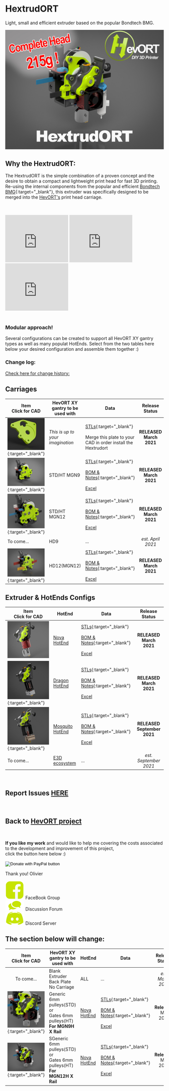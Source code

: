 # HextrudORT
Light, small and efficient extruder based on the popular Bondtech BMG.

![Header](/images/HextrudORT_Cover215g.jpg)


## Why the HextrudORT:
The HextrudORT is the simple combination of a proven concept and the desire to obtain a compact and lightweight print head for fast 3D printing.  
Re-using the internal components from the popular and efficient [Bondtech BMG](https://www.bondtech.se/en/product/bmg-extruder/){:target="_blank"}, this extruder was specifically designed to be merged into the [HevORT's](www.hevort.com) print head carriage.

<br>
<br>
<iframe width="200" height="150" src="https://www.youtube.com/embed/5HKC9tRqtTw" frameborder="0" allow="accelerometer; autoplay; clipboard-write; encrypted-media; gyroscope; picture-in-picture" allowfullscreen></iframe> <iframe width="200" height="150" src="https://www.youtube.com/embed/Y5IA_bEpdKk" frameborder="0" allow="accelerometer; autoplay; clipboard-write; encrypted-media; gyroscope; picture-in-picture" allowfullscreen></iframe> <iframe width="200" height="150" src="https://www.youtube.com/embed/YIFRRQczDmg" frameborder="0" allow="accelerometer; autoplay; clipboard-write; encrypted-media; gyroscope; picture-in-picture" allowfullscreen></iframe>

<br>
<br>

### Modular approach!
Several configurations can be created to support all HevORT XY gantry types as well as many populat HotEnds.  Select from the two tables here below your desired configuration and assemble them together :) 

### Change log: 
[Check here for change history:](https://github.com/MirageC79/HextrudORT/releases)

## Carriages

Item<br>Click for CAD|HevORT XY gantry to be used with|Data|Release Status
---------------------|--------------------------------|---|:------------:
[![Blank](files/CARRIAGE/BLANK/HextrudORT_BLANK_Thumb.jpg)](https://a360.co/3tu2M2F){:target="_blank"}|*This is up to your imagination*|[STLs](https://www.thingiverse.com/thing:4796948){:target="_blank"} <br> <br> Merge this plate to your CAD in order install the Hextrudort|**RELEASED March 2021**
[![STDHTMGN9](files/CARRIAGE/STDHT_MGN9/HextrudORT_STDHT_MGN9_CarriageThumb.jpg)](https://a360.co/3bJBDmp){:target="_blank"}|STD/HT MGN9|[STLs](https://www.thingiverse.com/thing:4793215){:target="_blank"} <br> <br> [BOM & Notes](/files/CARRIAGE/STDHT_MGN9/BOM_HextrudORT_Carriage_STDHT_MGN9.htm){:target="_blank"} <br> <br> [Excel](/files/CARRIAGE/STDHT_MGN9/BOM_HextrudORT_Carriage_STDHT_MGN9.xlsx)|**RELEASED March 2021**
[![STDHTMGN12](files/CARRIAGE/STDHT_MGN12/HextrudORT_STDHT_MGN12_Carriage_Thumb.jpg)](https://a360.co/3m0Uj4F){:target="_blank"}|STD/HT MGN12|[STLs](https://www.thingiverse.com/thing:4810748){:target="_blank"} <br> <br> [BOM & Notes](/files/CARRIAGE/STDHT_MGN12/BOM_HextrudORT_Carriage_STDHT_MGN12.htm){:target="_blank"} <br> <br> [Excel](/files/CARRIAGE/STDHT_MGN12/BOM_HextrudORT_Carriage_STDHT_MGN12.xlsx)|**RELEASED March 2021**
To come...|HD9|...|*est. April 2021*
[![HD12](/files/CARRIAGE/HD12/HextrudORT_HD12_thumb.jpg)](https://a360.co/3bAL0EV){:target="_blank"}|HD12(MGN12)|[STLs](https://www.thingiverse.com/thing:4790412){:target="_blank"} <br> <br> [BOM & Notes](/files/CARRIAGE/HD12/BOM_HextrudORT_Carriage_HD12.htm){:target="_blank"} <br> <br> [Excel](/files/CARRIAGE/HD12/BOM_HextrudORT_Carriage_HD12.xlsx)|**RELEASED March 2021**


## Extruder & HotEnds Configs

Item<br>Click for CAD|HotEnd|Data|Release Status
---------------------|------|----|:------------:
[![NovaHotEnd](/files/HOTEND_EXTRUDER/NOVA/NOVA_ASSYthumb.jpg)](https://a360.co/3cmE7WT)|[Nova HotEnd](https://3dpassion.com/nova)|[STLs](https://www.thingiverse.com/thing:4790773){:target="_blank"} <br> <br> [BOM & Notes](/files/HOTEND_EXTRUDER/NOVA/BOM_HextrudORT_Extruder_NOVA.htm){:target="_blank"} <br> <br> [Excel](/files/HOTEND_EXTRUDER/NOVA/BOM_HextrudORT_Extruder_NOVA.xlsx)|**RELEASED March 2021**
[![Dragon](files/HOTEND_EXTRUDER/DRAGON/HextrudORT_Dragon_Installation_Thumb.jpg)](https://a360.co/3tqIMhf){:target="_blank"}|[Dragon HotEnd](https://s.click.aliexpress.com/e/_AD0Qow)|[STLs](https://www.thingiverse.com/thing:4796562){:target="_blank"} <br> <br> [BOM & Notes](/files/HOTEND_EXTRUDER/DRAGON/BOM_HextrudORT_Extruder_Dragon.htm){:target="_blank"} <br> <br> [Excel](/files/HOTEND_EXTRUDER/DRAGON/BOM_HextrudORT_Extruder_Dragon.xlsx)|**RELEASED March 2021**
[![Mosquito](files/HOTEND_EXTRUDER/MOSQUITO/HextrudORT_Mosquito_Thumb.jpg)](https://a360.co/3tJ0A8Q){:target="_blank"}|[Mosquito HotEnd](https://www.sliceengineering.com/collections/mosquito-the-professional-hotend)|[STLs](https://www.thingiverse.com/){:target="_blank"} <br> <br> [BOM & Notes](/files/HOTEND_EXTRUDER/MOSQUITO/BOM_HextrudORT_Extruder_Mosquito.htm){:target="_blank"} <br> <br> [Excel](/files/HOTEND_EXTRUDER/MOSQUITO/BOM_HextrudORT_Extruder_Mosquito.xlsx)|**RELEASED September 2021**
To come...|[E3D ecosystem](https://e3d-online.com/)|...|*est. September 2021*

<br>

## Report Issues [HERE](https://github.com/MirageC79/HextrudORT/issues)

<br>

## Back to [HevORT project](https://www.hevort.com)

<br>

**If you like my work** and would like to help me covering the costs associated to the development and improvement of this project, <br>
click the button here below :)

<form action="https://www.paypal.com/cgi-bin/webscr" method="post" target="_top">
<input type="hidden" name="cmd" value="_s-xclick" />
<input type="hidden" name="hosted_button_id" value="LYP98YKUSLXN2" />
<input type="image" src="https://www.paypalobjects.com/en_US/i/btn/btn_donateCC_LG.gif" border="0" name="submit" title="PayPal - The safer, easier way to pay online!" alt="Donate with PayPal button" />
<img alt="" border="0" src="https://www.paypal.com/en_CA/i/scr/pixel.gif" width="1" height="1" />
</form>

Thank you!
Olivier

[![FB](/images/Facebook-Icon_Hvt.png)](https://www.facebook.com/groups/hevort) FaceBook Group <br>
[![forum](/images/Forum-Icon_hvt.png)](https://forums.hevort.com/index.php)  Discussion Forum <br>
[![Discord](/images/discord_Icon_hvt.png)](https://discord.gg/WgZMrFSp) Discord Server <br>

## The section below will change:

Item<br>Click for CAD|HevORT XY gantry to be used with|HotEnd|Data|Release Status
:--:|--------------------------------|------|----|:------------:
To come...|Blank Extruder Back Plate No Carriage|ALL|...|*est. March 2021*
[![Nova_STD_HT](/images/HextrudORT_STD_HT_NOVA_thumb.jpg)](https://a360.co/3sxtdUR){:target="_blank"}|Generic 6mm pulleys(STD)<br> or <br> Gates 6mm pulleys(HT)<br>**For MGN9H X Rail**|[Nova HotEnd](https://3dpassion.com/nova)|[STLs](https://www.thingiverse.com/thing:4786341){:target="_blank"} <br> <br> [BOM & Notes](/files/STDHT_MGN9_NOVA/BOM/BOM_HextrudORT_NOVA_XCarriageMGN9.htm){:target="_blank"} <br> <br> [Excel](/files/STDHT_MGN9_NOVA/BOM/BOM_HextrudORT_NOVA_XCarriageMGN9.xlsx) |**Released** <br> Mar 2021
[![STDHT_MGN9_NOVA](/files/STDHT_MGN12_NOVA/STDHT_MGN12_Thumb.jpg)](https://a360.co/3sZ4HMp){:target="_blank"}|SGeneric 6mm pulleys(STD)<br> or <br> Gates 6mm pulleys(HT)<br>**For MGN12H X Rail**|[Nova HotEnd](https://3dpassion.com/nova)|[STLs](https://www.thingiverse.com/thing:4787368){:target="_blank"} <br> <br> [BOM & Notes](/files/STDHT_MGN12_NOVA/BOM/BOM_HextrudORT_NOVA_XCarriageMGN12.htm){:target="_blank"} <br> <br> [Excel](/files/STDHT_MGN12_NOVA/BOM/BOM_HextrudORT_NOVA_XCarriageMGN12.xlsx)|**Released** <br> Mar 2021



